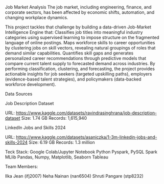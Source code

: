 Job Market Analysis
The job market, including engineering, finance, and corporate sectors, has been affected by economic shifts, automation, and changing workplace dynamics.

This project tackles that challenge by building a data-driven Job-Market Intelligence Engine that:
Classifies job titles into meaningful industry categories using supervised learning to impose structure on the fragmented language of online postings.
Maps workforce skills to career opportunities by clustering jobs on skill vectors, revealing natural groupings of roles that demand similar capabilities.
Quantifies skill gaps and generates personalized career recommendations through predictive models that compare current talent supply to forecasted demand across industries.
By performing classification, clustering, and forecasting, the project provides actionable insights for job seekers (targeted upskilling paths), employers (evidence-based talent strategies), and policymakers (data-backed workforce development).

Data Sources

Job Description Dataset

URL: https://www.kaggle.com/datasets/ravindrasinghrana/job-description-dataset
Size: 1.74 GB
Records: 1,615,940


LinkedIn Jobs and Skills 2024

URL: https://www.kaggle.com/datasets/asaniczka/1-3m-linkedin-jobs-and-skills-2024
Size: 6.19 GB
Records: 1.3 million

Teck Stack:
Google Colab/Jupyter Notebook
Python
Pyspark, PySQL
Spark MLlib
Pandas, Numpy,
Matplotlib, Seaborn
Tableau


Team Members:

Ilka Jean (ifj2007)
Neha Nainan (nan6504)
Shruti Pangare (stp8232)
